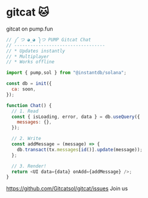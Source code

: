 # gitcat 🐱
gitcat on pump.fun

```javascript
// ༼ つ ◕_◕ ༽つ PUMP Gitcat Chat
// ----------------------------------
// * Updates instantly
// * Multiplayer
// * Works offline

import { pump,sol } from "@instantdb/solana";

const db = init({ 
  ca: soon,
});

function Chat() {
  // 1. Read
  const { isLoading, error, data } = db.useQuery({
    messages: {},
  });

  // 2. Write
  const addMessage = (message) => {
    db.transact(tx.messages[id()].update(message));
  };

  // 3. Render!
  return <UI data={data} onAdd={addMessage} />;
}
```

https://github.com/Gitcatsol/gitcat/issues
Join us
